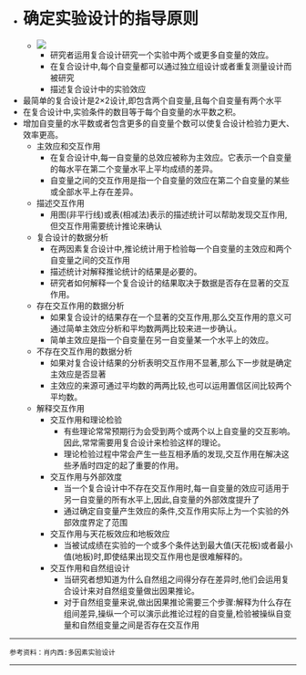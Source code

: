 - # 确定实验设计的指导原则
	- ![](https://api2.mubu.com/v3/document_image/353f2a12-9b45-4fa1-b8ff-0d022b6c8b4e-3785873.jpg)
		- 研究者运用复合设计研究一个实验中两个或更多自变量的效应。
		- 在复合设计中,每个自变量都可以通过独立组设计或者重复测量设计而被研究
		- 描述复合设计中的实验效应
- 最简单的复合设计是2×2设计,即包含两个自变量,且每个自变量有两个水平
- 在复合设计中,实验条件的数目等于每个自变量的水平数之积。
- 增加自变量的水平数或者包含更多的自变量个数可以使复合设计检验力更大、效率更高。
	- 主效应和交互作用
		- 在复合设计中,每一自变量的总效应被称为主效应。它表示一个自变量的每水平在第二个变量水平上平均成绩的差异。
		- 自变量之间的交互作用是指一个自变量的效应在第二个自变量的某些或全部水平上存在差异。
	- 描述交互作用
		- 用图(非平行线)或表(相减法)表示的描述统计可以帮助发现交互作用, 但交互作用需要统计推论来确认
	- 复合设计的数据分析
		- 在两因素复合设计中,推论统计用于检验每一个自变量的主效应和两个自变量之间的交互作用
		- 描述统计对解释推论统计的结果是必要的。
		- 研究者如何解释一个复合设计的结果取决于数据是否存在显著的交互作用。
	- 存在交互作用的数据分析
		- 如果复合设计的结果存在一个显著的交互作用,那么交互作用的意义可通过简单主效应分析和平均数两两比较来进一步确认。
		- 简单主效应是指一个自变量在另一自变量某一个水平上的效应。
	- 不存在交互作用的数据分析
		- 如果对复合设计结果的分析表明交互作用不显著,那么下一步就是确定主效应是否显著
		- 主效应的来源可通过平均数的两两比较,也可以运用置信区间比较两个平均数。
	- 解释交互作用
		- 交互作用和理论检验
			- 有些理论常常预期行为会受到两个或两个以上自变量的交互影响。因此,常常需要用复合设计来检验这样的理论。
			- 理论检验过程中常会产生一些互相矛盾的发现,交互作用在解决这些矛盾时四定的起了重要的作用。
		- 交互作用与外部效度
			- 当一个复合设计中不存在交互作用时,每一自变量的效应可适用于另一自变量的所有水平上,因此,自变量的外部效度提升了
			- 通过确定自变量产生效应的条件,交互作用实际上为一个实验的外部效度界定了范围
		- 交互作用与天花板效应和地板效应
			- 当被试成绩在实验的一个或多个条件达到最大值(天花板)或者最小值(地板)时,即使结果出现交互作用也是很难解释的。
		- 交互作用和自然组设计
			- 当研究者想知道为什么自然组之间得分存在差异时,他们会运用复合设计来对自然组变量做出因果推论。
			- 对于自然组变量来说,做出因果推论需要三个步骤:解释为什么存在组间差异,操纵一个可以演示此推论过程的自变量,检验被操纵自变量和自然组变量之间是否存在交互作用



----

```
参考资料：肖内西:多因素实验设计
```

-------